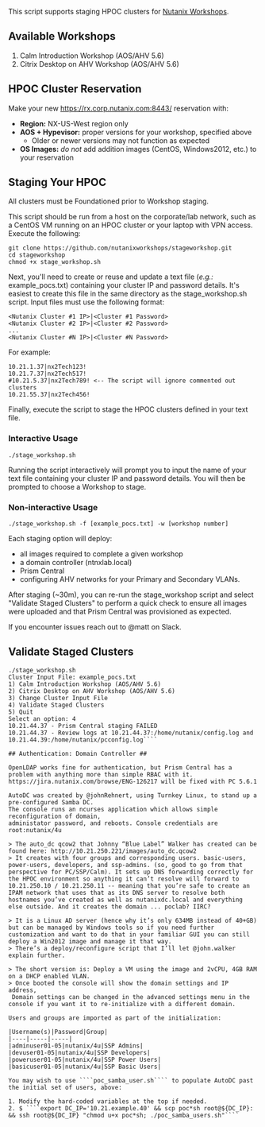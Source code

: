 This script supports staging HPOC clusters for [Nutanix Workshops](http://www.nutanixworkshops.com).

## Available Workshops ##

1. Calm Introduction Workshop (AOS/AHV 5.6)
2. Citrix Desktop on AHV Workshop (AOS/AHV 5.6)

## HPOC Cluster Reservation ##

Make your new https://rx.corp.nutanix.com:8443/ reservation with:

- __Region:__ NX-US-West region only
- __AOS + Hypevisor:__ proper versions for your workshop, specified above
  - Older or newer versions may not function as expected
- __OS Images:__ *do not* add addition images (CentOS, Windows2012, etc.) to your reservation

## Staging Your HPOC ##

All clusters must be Foundationed prior to Workshop staging.

This script should be run from a host on the corporate/lab network,
 such as a CentOS VM running on an HPOC cluster or your laptop with VPN access.
Execute the following:

    git clone https://github.com/nutanixworkshops/stageworkshop.git
    cd stageworkshop
    chmod +x stage_workshop.sh

Next, you'll need to create or reuse and update a text file (*e.g.:* example_pocs.txt)
 containing your cluster IP and password details.
 It's easiest to create this file in the same directory as the stage_workshop.sh script.
 Input files must use the following format:

    <Nutanix Cluster #1 IP>|<Cluster #1 Password>
    <Nutanix Cluster #2 IP>|<Cluster #2 Password>
    ...
    <Nutanix Cluster #N IP>|<Cluster #N Password>

For example:

    10.21.1.37|nx2Tech123!
    10.21.7.37|nx2Tech517!
    #10.21.5.37|nx2Tech789! <-- The script will ignore commented out clusters
    10.21.55.37|nx2Tech456!

Finally, execute the script to stage the HPOC clusters defined in your text file.

### Interactive Usage ###

````./stage_workshop.sh````

Running the script interactively
 will prompt you to input the name of your text file containing your cluster IP and password details.
 You will then be prompted to choose a Workshop to stage.

### Non-interactive Usage ###

````./stage_workshop.sh -f [example_pocs.txt] -w [workshop number]````

Each staging option will deploy:

- all images required to complete a given workshop
- a domain controller (ntnxlab.local)
- Prism Central
- configuring AHV networks for your Primary and Secondary VLANs.

After staging (~30m), you can re-run the stage_workshop script and select "Validate Staged Clusters" to perform a quick check to ensure all images were uploaded and that Prism Central was provisioned as expected.

If you encounter issues reach out to @matt on Slack.

## Validate Staged Clusters ##

````
./stage_workshop.sh
Cluster Input File: example_pocs.txt
1) Calm Introduction Workshop (AOS/AHV 5.6)
2) Citrix Desktop on AHV Workshop (AOS/AHV 5.6)
3) Change Cluster Input File
4) Validate Staged Clusters
5) Quit
Select an option: 4
10.21.44.37 - Prism Central staging FAILED
10.21.44.37 - Review logs at 10.21.44.37:/home/nutanix/config.log and 10.21.44.39:/home/nutanix/pcconfig.log````

## Authentication: Domain Controller ##

OpenLDAP works fine for authentication, but Prism Central has a problem with anything more than simple RBAC with it. https://jira.nutanix.com/browse/ENG-126217 will be fixed with PC 5.6.1

AutoDC was created by @johnRehnert, using Turnkey Linux, to stand up a pre-configured Samba DC.
The console runs an ncurses application which allows simple reconfiguration of domain,
administator password, and reboots. Console credentials are root:nutanix/4u

> The auto_dc qcow2 that Johnny “Blue Label” Walker has created can be found here: http://10.21.250.221/images/auto_dc.qcow2
> It creates with four groups and corresponding users. basic-users, power-users, developers, and ssp-admins. (so, good to go from that perspective for PC/SSP/Calm). It sets up DNS forwarding correctly for the HPOC environment so anything it can’t resolve will forward to 10.21.250.10 / 10.21.250.11 -- meaning that you’re safe to create an IPAM network that uses that as its DNS server to resolve both hostnames you’ve created as well as nutanixdc.local and everything else outside. And it creates the domain ... poclab? IIRC?

> It is a Linux AD server (hence why it’s only 634MB instead of 40+GB) but can be managed by Windows tools so if you need further customization and want to do that in your familiar GUI you can still deploy a Win2012 image and manage it that way.
> There’s a deploy/reconfigure script that I’ll let @john.walker explain further.

> The short version is: Deploy a VM using the image and 2vCPU, 4GB RAM on a DHCP enabled VLAN.
> Once booted the console will show the domain settings and IP address,
 Domain settings can be changed in the advanced settings menu in the console if you want it to re-initialize with a different domain.

Users and groups are imported as part of the initialization:

|Username(s)|Password|Group|
|----|-----|-----|
|adminuser01-05|nutanix/4u|SSP Admins|
|devuser01-05|nutanix/4u|SSP Developers|
|poweruser01-05|nutanix/4u|SSP Power Users|
|basicuser01-05|nutanix/4u|SSP Basic Users|

You may wish to use ````poc_samba_user.sh```` to populate AutoDC past the initial set of users, above:

1. Modify the hard-coded variables at the top if needed.
2. $ ````export DC_IP='10.21.example.40' && scp poc*sh root@${DC_IP}: && ssh root@${DC_IP} "chmod u+x poc*sh; ./poc_samba_users.sh"````
